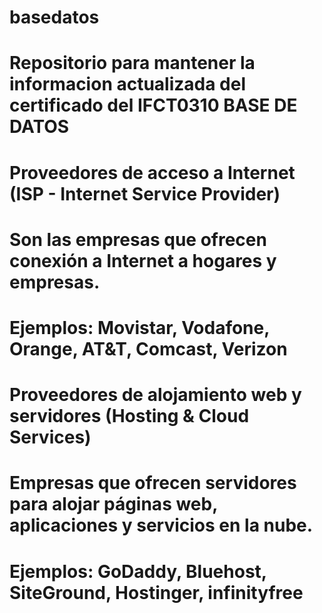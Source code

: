 # basedatos
# Repositorio para mantener la informacion actualizada del certificado del IFCT0310 BASE DE DATOS
 # Proveedores de acceso a Internet (ISP - Internet Service Provider)
# Son las empresas que ofrecen conexión a Internet a hogares y empresas.
# Ejemplos: Movistar, Vodafone, Orange, AT&T, Comcast, Verizon
# Proveedores de alojamiento web y servidores (Hosting & Cloud Services)
# Empresas que ofrecen servidores para alojar páginas web, aplicaciones y servicios en la nube.
# Ejemplos: GoDaddy, Bluehost, SiteGround, Hostinger, infinityfree
